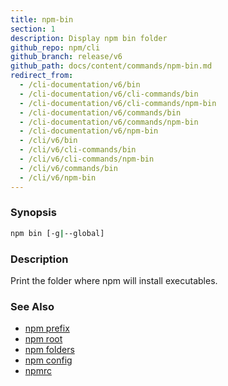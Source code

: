 ```yaml
---
title: npm-bin
section: 1
description: Display npm bin folder
github_repo: npm/cli
github_branch: release/v6
github_path: docs/content/commands/npm-bin.md
redirect_from:
  - /cli-documentation/v6/bin
  - /cli-documentation/v6/cli-commands/bin
  - /cli-documentation/v6/cli-commands/npm-bin
  - /cli-documentation/v6/commands/bin
  - /cli-documentation/v6/commands/npm-bin
  - /cli-documentation/v6/npm-bin
  - /cli/v6/bin
  - /cli/v6/cli-commands/bin
  - /cli/v6/cli-commands/npm-bin
  - /cli/v6/commands/bin
  - /cli/v6/npm-bin
---
```


### Synopsis

```bash
npm bin [-g|--global]
```

### Description

Print the folder where npm will install executables.

### See Also

- [npm prefix](/cli/v6/commands/npm-prefix)
- [npm root](/cli/v6/commands/npm-root)
- [npm folders](/cli/v6/configuring-npm/folders)
- [npm config](/cli/v6/commands/npm-config)
- [npmrc](/cli/v6/configuring-npm/npmrc)
